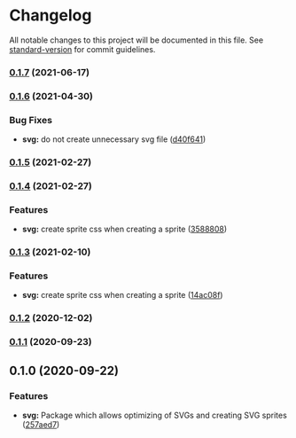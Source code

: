 # Changelog

All notable changes to this project will be documented in this file. See [standard-version](https://github.com/conventional-changelog/standard-version) for commit guidelines.

### [0.1.7](https://github.com/factorial-io/fstack/compare/svg/v0.1.6...svg/v0.1.7) (2021-06-17)

### [0.1.6](https://github.com/factorial-io/fstack/compare/svg/v0.1.5...svg/v0.1.6) (2021-04-30)


### Bug Fixes

* **svg:** do not create unnecessary svg file ([d40f641](https://github.com/factorial-io/fstack/commit/d40f6413dad4b93a1827e6eefb5a1d559536f320))

### [0.1.5](https://github.com/factorial-io/fstack/compare/svg/v0.1.4...svg/v0.1.5) (2021-02-27)

### [0.1.4](https://github.com/factorial-io/fstack/compare/svg/v0.1.2...svg/v0.1.4) (2021-02-27)


### Features

* **svg:** create sprite css when creating a sprite ([3588808](https://github.com/factorial-io/fstack/commit/3588808cb7ea9cd1fe08512f231c0c0e35acf959))

### [0.1.3](https://github.com/factorial-io/fstack/compare/svg/v0.1.2...svg/v0.1.3) (2021-02-10)


### Features

* **svg:** create sprite css when creating a sprite ([14ac08f](https://github.com/factorial-io/fstack/commit/14ac08f1356d79ce17e7ef50aa8e78371a00df62))

### [0.1.2](https://github.com/factorial-io/fstack/compare/svg/v0.1.1...svg/v0.1.2) (2020-12-02)

### [0.1.1](https://github.com/factorial-io/fstack/compare/svg/v0.1.0...svg/v0.1.1) (2020-09-23)

## 0.1.0 (2020-09-22)


### Features

* **svg:** Package which allows optimizing of SVGs and creating SVG sprites ([257aed7](https://github.com/factorial-io/fstack/commit/257aed780b3adec8ba7bf301e509ea4868323c46))
